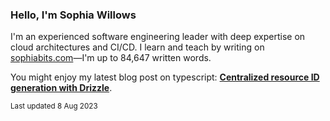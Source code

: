 ### Hello, I'm Sophia Willows

I'm an experienced software engineering leader with deep expertise on cloud architectures and CI/CD. I learn and teach by writing on [sophiabits.com](https://sophiabits.com/blog)—I'm up to 84,647 written words.

You might enjoy my latest blog post on typescript: **[Centralized resource ID generation with Drizzle](https://sophiabits.com/blog/centralized-resource-id-generation-with-drizzle)**.

<sub>Last updated 8 Aug 2023</sub>

